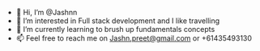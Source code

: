 - 👋 Hi, I’m @Jashnn
- 👀 I’m interested in Full stack development and I like travelling
- 🌱 I’m currently learning to brush up fundamentals concepts
- 📫 Feel free to reach me on Jashn.preet@gmail.com or +61435493130

<!---
Jashnn/Jashnn is a ✨ special ✨ repository because its `README.md` (this file) appears on your GitHub profile.
You can click the Preview link to take a look at your changes.
--->
